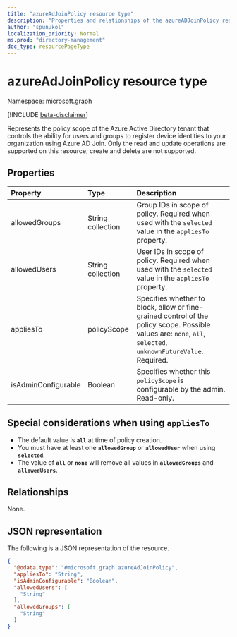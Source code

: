 ```yaml
---
title: "azureAdJoinPolicy resource type"
description: "Properties and relationships of the azureADJoinPolicy resource"
author: "spunukol"
localization_priority: Normal
ms.prod: "directory-management"
doc_type: resourcePageType
---
```


# azureAdJoinPolicy resource type

Namespace: microsoft.graph

[!INCLUDE [beta-disclaimer](../../includes/beta-disclaimer.md)]

Represents the policy scope of the Azure Active Directory tenant that controls the ability for users and groups to register device identities to your organization using Azure AD Join. Only the read and update operations are supported on this resource; create and delete are not supported.

## Properties
|Property|Type|Description|
|:---|:---|:---|
|allowedGroups|String collection|Group IDs in scope of policy. Required when used with the `selected` value in the `appliesTo` property.|
|allowedUsers|String collection|User IDs in scope of policy. Required when used with the `selected` value in the `appliesTo` property.|
|appliesTo|policyScope|Specifies whether to block, allow or fine-grained control of the policy scope. Possible values are: `none`, `all`, `selected`, `unknownFutureValue`. Required.|
|isAdminConfigurable|Boolean|Specifies whether this `policyScope` is configurable by the admin. Read-only.|

## Special considerations when using `appliesTo`
* The default value is **`all`** at time of policy creation.
* You must have at least one **`allowedGroup`** or **`allowedUser`** when using **`selected`**.
* The value of **`all`** or **`none`** will remove all values in **`allowedGroups`** and **`allowedUsers`**.


## Relationships
None.

## JSON representation
The following is a JSON representation of the resource.
<!-- {
  "blockType": "resource",
  "@odata.type": "microsoft.graph.azureAdJoinPolicy"
}
-->
``` json
{
  "@odata.type": "#microsoft.graph.azureAdJoinPolicy",
  "appliesTo": "String",
  "isAdminConfigurable": "Boolean",
  "allowedUsers": [
    "String"
  ],
  "allowedGroups": [
    "String"
  ]
}
```

